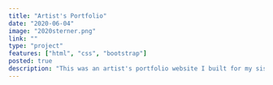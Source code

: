 ```yaml
---
title: "Artist's Portfolio"
date: "2020-06-04"
image: "2020sterner.png"
link: ""
type: "project"
features: ["html", "css", "bootstrap"]
posted: true
description: "This was an artist's portfolio website I built for my sister. It was created in HTML and CSS, and made use of the Bootstrap CSS library. It was also my first attempt at responsive design, though it failed in several areas where I have since improved."
---
```

